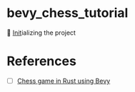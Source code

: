 # bevy_chess_tutorial

:round_pushpin: [Init](.docs/INIT.md)ializing the project

# References

- [ ] [Chess game in Rust using Bevy](https://caballerocoll.com/blog/bevy-chess-tutorial)
